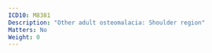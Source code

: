```yaml
---
ICD10: M8381
Description: "Other adult osteomalacia: Shoulder region"
Matters: No
Weight: 0
---
```

